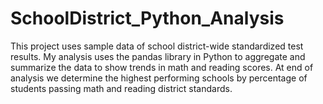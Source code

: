 # SchoolDistrict_Python_Analysis
This project uses sample data of school district-wide standardized test results. My analysis uses the pandas library in Python to aggregate and summarize the data to show trends in math and reading scores. At end of analysis we determine the highest performing schools by percentage of students passing math and reading district standards.
